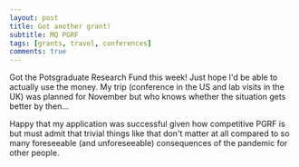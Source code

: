 ```yaml
---
layout: post
title: Got another grant!
subtitle: MQ PGRF
tags: [grants, travel, conferences]
comments: true
---
```


Got the Potsgraduate Research Fund this week! Just hope I'd be able to actually use the money. 
My trip (conference in the US and lab visits in the UK) was planned for November but who knows whether the situation gets better by then...

Happy that my application was successful given how competitive PGRF is but must admit that trivial things like that don't matter at all compared to so many foreseeable (and unforeseeable) consequences of the pandemic for other people.
